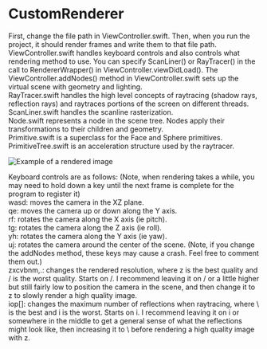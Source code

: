 # CustomRenderer
First, change the file path in ViewController.swift. Then, when you run the project, it should render frames and write them to that file path. \
ViewController.swift handles keyboard controls and also controls what rendering method to use. You can specify ScanLiner() or RayTracer() in the call to RendererWrapper() in ViewController.viewDidLoad(). The ViewController.addNodes() method in ViewController.swift sets up the virtual scene with geometry and lighting. \
RayTracer.swift handles the high level concepts of raytracing (shadow rays, reflection rays) and raytraces portions of the screen on different threads. \
ScanLiner.swift handles the scanline rasterization. \
Node.swift represents a node in the scene tree. Nodes apply their transformations to their children and geometry. \
Primitive.swift is a superclass for the Face and Sphere primitives. \
PrimitiveTree.swift is an acceleration structure used by the raytracer. 

![Example of a rendered image](https://ucb56f331b676711368d4ea19864.previews.dropboxusercontent.com/p/thumb/AAuOMZSF62zSj24upweXq3cRke4Fs5e4lg2BhvjU4o5KdLt7tuv8Hq46Wey60SAdbGsj6JFafsmBwCzoILe120CrJwW27LVw4kPs9zioEtROAwUbTd3LHraMjDtZu-uNu01KWO8RPGrcVLw-WgWvfbJyh0BbFQTJOBhGvF1nbp-yfeU9bSV-NXC20sUyjhX0qiTt3vUTOFS7PrbFfR6hm-p3Z0Xi10gyxdoHB0h1P0TwP_pw28rZQrctnR0CDpjRzC5ZvzpWhzBCkxj4IgcgTLmOuoc7cJzS70G9G4P-68LWIgqyplqsoNbamBFmc53GCro4gyV_ArhTMVPojfJN7JMi22YIa44-k_5Ym8PYBk-lmYXk2c0R-TGXDwd-vO5x_I7v94PTu63wdQ6mW83uXRoW/p.png?fv_content=true&size_mode=5)

Keyboard controls are as follows: (Note, when rendering takes a while, you may need to hold down a key until the next frame is complete for the program to register it)\
wasd: moves the camera in the XZ plane. \
qe: moves the camera up or down along the Y axis. \
rf: rotates the camera along the X axis (ie pitch).\
tg: rotates the camera along the Z axis (ie roll). \
yh: rotates the camera along the Y axis (ie yaw). \
uj: rotates the camera around the center of the scene. (Note, if you change the addNodes method, these keys may cause a crash. Feel free to comment them out.)\
zxcvbnm,.: changes the rendered resolution, where z is the best quality and / is the worst quality. Starts on /. I recommend leaving it on / or a little higher but still fairly low to position the camera in the scene, and then change it to z to slowly render a high quality image. \
iop[]\: changes the maximum number of reflections when raytracing, where \ is the best and i is the worst. Starts on i. I recommend leaving it on i or somewhere in the middle to get a general sense of what the reflections might look like, then increasing it to \ before rendering a high quality image with z. 
